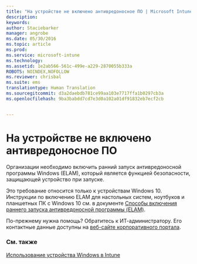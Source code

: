```yaml
---
title: "На устройстве не включено антивредоносное ПО | Microsoft Intune"
description: 
keywords: 
author: Staciebarker
manager: angrobe
ms.date: 05/30/2016
ms.topic: article
ms.prod: 
ms.service: microsoft-intune
ms.technology: 
ms.assetid: 1e2ab566-561c-499e-a229-2870055b333a
ROBOTS: NOINDEX,NOFOLLOW
ms.reviewer: chrisbal
ms.suite: ems
translationtype: Human Translation
ms.sourcegitcommit: d3a2daebdb781ce99aa103e7717ffa1b0297cb3a
ms.openlocfilehash: 9ba3babdd7cd7e3d0a102a01df91832eb7ecf2cb


---
```



# На устройстве не включено антивредоносное ПО

Организации необходимо включить ранний запуск антивредоносной программы Windows (ELAM), который является функцией безопасности, защищающей устройство при запуске.

Это требование относится только к устройствам Windows 10. Инструкции по включению ELAM для настольных систем, ноутбуков и планшетных ПК с Windows 10 см. в документе [Способы включения раннего запуска антивредоносной программы (ELAM)](https://gallery.technet.microsoft.com/How-to-turn-on-Early-84552ec5).

По-прежнему нужна помощь? Обратитесь к ИТ-администратору. Его контактные данные доступны на [веб-сайте корпоративного портала](http://portal.manage.microsoft.com).

### См. также
[Использование устройства Windows в Intune](using-your-windows-device-with-intune.md)



<!--HONumber=Aug16_HO4-->


